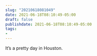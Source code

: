 ```yaml
---
slug: "20210618081049"
date: 2021-06-18T08:10:49-05:00
draft: false
publishdate: 2021-06-18T08:10:49-05:00
tags:
- 
---
```


It’s a pretty day in Houston.
